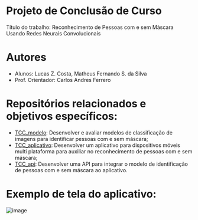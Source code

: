 # Projeto de Conclusão de Curso

Título do trabalho: Reconhecimento de Pessoas com e sem Máscara Usando Redes Neurais Convolucionais

# Autores
- Alunos: Lucas Z. Costa, Matheus Fernando S. da Silva
- Prof. Orientador: Carlos Andres Ferrero

# Repositórios relacionados e objetivos específicos:
- [TCC_modelo](https://github.com/lucaszcosta/TCC_modelo): Desenvolver e avaliar modelos de classificação de imagens para identificar pessoas com e sem máscara;
- [TCC_aplicativo](https://github.com/lucaszcosta/TCC_aplicativo): Desenvolver um aplicativo para dispositivos móveis multi plataforma para auxiliar no reconhecimento de pessoas com e sem máscara;
- [TCC_api](https://github.com/lucaszcosta/TCC_api): Desenvolver uma API para integrar o modelo de identificação de pessoas com e sem máscara ao aplicativo.

# Exemplo de tela do aplicativo:

![image](https://user-images.githubusercontent.com/46728205/155199649-de2aa8e4-c9a6-4e5d-a08e-bea6735768b8.png)
